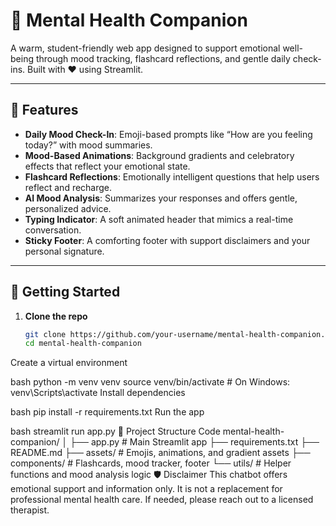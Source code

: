 # 🧠 Mental Health Companion

A warm, student-friendly web app designed to support emotional well-being through mood tracking, flashcard reflections, and gentle daily check-ins. Built with ❤️ using Streamlit.

---

## 🌟 Features

- **Daily Mood Check-In**: Emoji-based prompts like “How are you feeling today?” with mood summaries.
- **Mood-Based Animations**: Background gradients and celebratory effects that reflect your emotional state.
- **Flashcard Reflections**: Emotionally intelligent questions that help users reflect and recharge.
- **AI Mood Analysis**: Summarizes your responses and offers gentle, personalized advice.
- **Typing Indicator**: A soft animated header that mimics a real-time conversation.
- **Sticky Footer**: A comforting footer with support disclaimers and your personal signature.

---

## 🚀 Getting Started

1. **Clone the repo**  
   ```bash
   git clone https://github.com/your-username/mental-health-companion.git
   cd mental-health-companion
Create a virtual environment

bash
python -m venv venv
source venv/bin/activate  # On Windows: venv\Scripts\activate
Install dependencies

bash
pip install -r requirements.txt
Run the app

bash
streamlit run app.py
📁 Project Structure
Code
mental-health-companion/
│
├── app.py                  # Main Streamlit app
├── requirements.txt
├── README.md
├── assets/                 # Emojis, animations, and gradient assets
├── components/             # Flashcards, mood tracker, footer
└── utils/                  # Helper functions and mood analysis logic
🛡️ Disclaimer
This chatbot offers emotional support and information only. It is not a replacement for professional mental health care. If needed, please reach out to a licensed therapist.